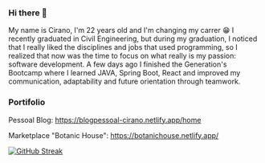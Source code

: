 ### Hi there 👋
My name is Cirano, I'm 22 years old and I'm changing my carrer 😁 I recently graduated in Civil Engineering, but during my graduation, I noticed that I really liked the disciplines and jobs that used programming, so I realized that now was the time to focus on what really is my passion: software development.
A few days ago I finished the Generation's Bootcamp where I learned JAVA, Spring Boot, React and improved my communication, adaptability and future orientation through teamwork.

### Portifolio
Pessoal Blog: https://blogpessoal-cirano.netlify.app/home

Marketplace "Botanic House": https://botanichouse.netlify.app/


[![GitHub Streak](https://github-readme-streak-stats.herokuapp.com?user=CiranoB&theme=dark&date_format=M%20j%5B%2C%20Y%5D)](https://git.io/streak-stats)

